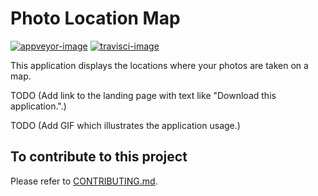 # Photo Location Map

[![appveyor-image]][appveyor-link] [![travisci-image]][travisci-link]

[appveyor-image]: https://ci.appveyor.com/api/projects/status/5v9p3ccw0jj0pgwn/branch/master?svg=true
[appveyor-link]: https://ci.appveyor.com/project/TomoyukiAota/photo-location-map/branch/master
[travisci-image]: https://travis-ci.org/TomoyukiAota/photo-location-map.svg?branch=master
[travisci-link]: https://travis-ci.org/TomoyukiAota/photo-location-map

This application displays the locations where your photos are taken on a map.

TODO (Add link to the landing page with text like "Download this application.".)

TODO (Add GIF which illustrates the application usage.)


## To contribute to this project

Please refer to [CONTRIBUTING.md](./docs/CONTRIBUTING.md).
